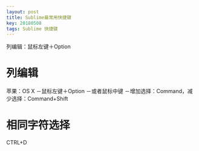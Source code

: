```yaml
---
layout: post
title: Sublime最常用快捷键
key: 20180508
tags: Sublime 快捷键
---
```


列编辑：鼠标左键＋Option

<!--more-->


# 列编辑


苹果：OS X
－鼠标左键＋Option
－或者鼠标中键
－增加选择：Command，减少选择：Command+Shift


# 相同字符选择
CTRL+D 
